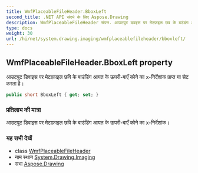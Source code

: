 ```yaml
---
title: WmfPlaceableFileHeader.BboxLeft
second_title: .NET API संदर्भ के लिए Aspose.Drawing
description: WmfPlaceableFileHeader संपत्त. आउटपुट डवइस पर मेटफ़इल छव के बउंडंग आयत के ऊपरबएँ कने क xनर्देशंक प्रप्त य सेट करत है
type: docs
weight: 30
url: /hi/net/system.drawing.imaging/wmfplaceablefileheader/bboxleft/
---
```

## WmfPlaceableFileHeader.BboxLeft property

आउटपुट डिवाइस पर मेटाफ़ाइल छवि के बाउंडिंग आयत के ऊपरी-बाएँ कोने का x-निर्देशांक प्राप्त या सेट करता है।

```csharp
public short BboxLeft { get; set; }
```

### प्रतिलाभ की मात्रा

आउटपुट डिवाइस पर मेटाफ़ाइल छवि के बाउंडिंग आयत के ऊपरी-बाएँ कोने का x-निर्देशांक।

### यह सभी देखें

* class [WmfPlaceableFileHeader](../)
* नाम स्थान [System.Drawing.Imaging](../../wmfplaceablefileheader/)
* सभा [Aspose.Drawing](../../../)



